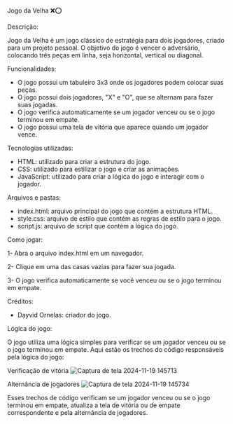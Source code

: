 Jogo da Velha ❌⭕

Descrição:

Jogo da Velha é um jogo clássico de estratégia para dois jogadores, criado para um projeto pessoal. O objetivo do jogo é vencer o adversário, colocando três peças em linha, seja horizontal, vertical ou diagonal.

Funcionalidades:

- O jogo possui um tabuleiro 3x3 onde os jogadores podem colocar suas peças.
- O jogo possui dois jogadores, "X" e "O", que se alternam para fazer suas jogadas.
- O jogo verifica automaticamente se um jogador venceu ou se o jogo terminou em empate.
- O jogo possui uma tela de vitória que aparece quando um jogador vence.

Tecnologias utilizadas:

- HTML: utilizado para criar a estrutura do jogo.
- CSS: utilizado para estilizar o jogo e criar as animações.
- JavaScript: utilizado para criar a lógica do jogo e interagir com o jogador.

Arquivos e pastas:

- index.html: arquivo principal do jogo que contém a estrutura HTML.
- style.css: arquivo de estilo que contém as regras de estilo para o jogo.
- script.js: arquivo de script que contém a lógica do jogo.

Como jogar:

1- Abra o arquivo index.html em um navegador.

2- Clique em uma das casas vazias para fazer sua jogada. 

3- O jogo verifica automaticamente se você venceu ou se o jogo terminou em empate.

Créditos:

- Dayvid Ornelas: criador do jogo.

Lógica do jogo:

O jogo utiliza uma lógica simples para verificar se um jogador venceu ou se o jogo terminou em empate. Aqui estão os trechos do código responsáveis pela lógica do jogo:

Verificação de vitória
![Captura de tela 2024-11-19 145713](https://github.com/user-attachments/assets/b6818795-54fe-48a8-8ee3-a2ecf281374b)

Alternância de jogadores
![Captura de tela 2024-11-19 145734](https://github.com/user-attachments/assets/0dd91c40-c2dc-450d-9365-16e176c52beb)

Esses trechos de código verificam se um jogador venceu ou se o jogo terminou em empate, atualiza a tela de vitória ou de empate correspondente e pela alternância de jogadores.
